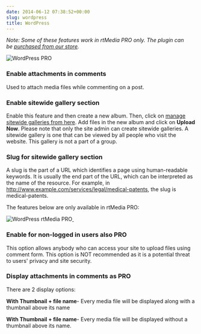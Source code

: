 ```yaml
---
date: 2014-06-12 07:38:52+00:00
slug: wordpress
title: WordPress
---
```


_Note: Some of these features work in rtMedia PRO only. The plugin can be _[_purchased from our store_](https://rtcamp.com/store/rtmedia-pro/)_._

![WordPress PRO](http://docs.rtcamp.com/wp-content/uploads/2014/06/WordPress-PRO.jpg)


### Enable attachments in comments


Used to attach media files while commenting on a post.


### Enable sitewide gallery section


Enable this feature and then create a new album. Then, click on [manage sitewide galleries from here](http://www.google.com/url?q=http%3A%2F%2Flocalhost%2Fmytestsite%2Fwp-admin%2Fedit.php%3Fpost_type%3Drtmedia_album&sa=D&sntz=1&usg=AFQjCNHqY1forlTBBIbbgqLm1nEjqQge0A). Add files in the new album and click on **Upload Now**. Please note that only the site admin can create sitewide galleries. A sitewide gallery is one that can be viewed by all people who visit the website. This gallery is not a part of a group.


### Slug for sitewide gallery section


A slug is the part of a URL which identifies a page using human-readable keywords. It is usually the end part of the URL, which can be interpreted as the name of the resource. For example, in http://www.example.com/services/legal/medical-patents, the slug is medical-patents.

The features below are only available in rtMedia PRO:

![WordPress rtMedia PRO](http://docs.rtcamp.com/wp-content/uploads/2014/06/WordPress-rtMedia-PRO.jpg)[ ](http://docs.rtcamp.com/wp-content/uploads/2014/06/WordPress-PRO.jpg)


### Enable for non-logged in users also  PRO 


This option allows anybody who can access your site to upload files using comment form. This option is NOT recommended as it is a potential threat to users' privacy and site security.


### Display attachments in comments as PRO


There are 2 display options:

**With Thumbnail + file name**- Every media file will be displayed along with a thumbnail above its name

**With Thumbnail + file name**- Every media file will be displayed without a thumbnail above its name.
